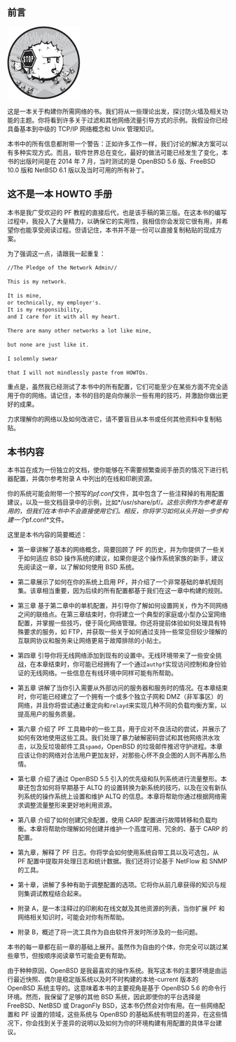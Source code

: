 ## 前言

![介绍](img/httpatomoreillycomsourcenostarchimages2127149.png.jpg)

这是一本关于构建你所需网络的书。我们将从一些理论出发，探讨防火墙及相关功能的主题。你将看到许多关于过滤和其他网络流量引导方式的示例。我假设你已经具备基本到中级的 TCP/IP 网络概念和 Unix 管理知识。

本书中的所有信息都附带一个警告：正如许多工作一样，我们讨论的解决方案可以有多种实现方式。而且，软件世界总在变化，最好的做法可能已经发生了变化，本书的出版时间是在 2014 年 7 月，当时测试的是 OpenBSD 5.6 版、FreeBSD 10.0 版和 NetBSD 6.1 版以及当时可用的所有补丁。

## 这不是一本 HOWTO 手册

本书是我广受欢迎的 PF 教程的直接后代，也是该手稿的第三版。在这本书的编写过程中，我投入了大量精力，以确保它的实用性，我相信你会发现它很有用，并希望你也能享受阅读过程。但请记住，本书并不是一份可以直接复制粘贴的现成方案。

为了强调这一点，请跟我一起重复：

```
//The Pledge of the Network Admin//

This is my network.

It is mine,
or technically, my employer's.
It is my responsibility,
and I care for it with all my heart.

There are many other networks a lot like mine,

but none are just like it.

I solemnly swear

that I will not mindlessly paste from HOWTOs.
```

重点是，虽然我已经测试了本书中的所有配置，它们可能至少在某些方面不完全适用于你的网络。请记住，本书的目的是向你展示一些有用的技巧，并激励你做出更好的成果。

力求理解你的网络以及如何改进它，请不要盲目从本书或任何其他资料中复制粘贴。

## 本书内容

本书旨在成为一份独立的文档，使你能够在不需要频繁查阅手册页的情况下进行机器配置，并偶尔参考附录 A 中列出的在线和印刷资源。

你的系统可能会附带一个预写的*pf.conf*文件，其中包含了一些注释掉的有用配置建议，以及一些文档目录中的示例，比如*/usr/share/pf/*。这些示例作为参考是有用的，但我们在本书中不会直接使用它们。相反，你将学习如何从头开始一步步构建一个*pf.conf*文件。

这里是本书内容的简要概述：

+   第一章讲解了基本的网络概念，简要回顾了 PF 的历史，并为你提供了一些关于如何适应 BSD 操作系统的建议，如果你是这个操作系统家族的新手，建议先阅读这一章，以了解如何使用 BSD 系统。

+   第二章展示了如何在你的系统上启用 PF，并介绍了一个非常基础的单机规则集。该章相当重要，因为后续的所有配置都基于我们在这一章中构建的规则。

+   第三章 基于第二章中的单机配置，并引导你了解如何设置网关，作为不同网络之间的联络点。在第三章结束时，你将建立一个典型的家庭或小型办公室网络配置，并掌握一些技巧，便于简化网络管理。你还将提前体验如何处理具有特殊要求的服务，如 FTP，并获取一些关于如何通过支持一些常见但较少理解的互联网协议和服务来让网络更易于故障排除的小贴士。

+   第四章 引导你将无线网络添加到现有的设置中。无线环境带来了一些安全挑战，在本章结束时，你可能已经拥有了一个通过`authpf`实现访问控制和身份验证的无线网络。一些信息在有线环境中同样可能有所帮助。

+   第五章 讲解了当你引入需要从外部访问的服务器和服务时的情况。在本章结束时，你可能已经建立了一个拥有一个或多个独立子网和 DMZ（非军事区）的网络，并且你将尝试通过重定向和`relayd`来实现几种不同的负载均衡方案，以提高用户的服务质量。

+   第六章 介绍了 PF 工具箱中的一些工具，用于应对不良活动的尝试，并展示了如何有效地使用这些工具。我们处理了暴力破解密码尝试和其他网络洪水攻击，以及反垃圾邮件工具`spamd`，OpenBSD 的垃圾邮件推迟守护进程。本章应该让你的网络对合法用户更加友好，对那些心怀不良企图的人则不再那么热情。

+   第七章 介绍了通过 OpenBSD 5.5 引入的优先级和队列系统进行流量整形。本章还包含如何将早期基于 ALTQ 的设置转换为新系统的技巧，以及在没有新队列系统的操作系统上设置和维护 ALTQ 的信息。本章将帮助你通过根据网络需求调整流量整形来更好地利用资源。

+   第八章 介绍了如何创建冗余配置，使用 CARP 配置进行故障转移和负载均衡。本章将帮助你理解如何创建并维护一个高度可用、冗余的、基于 CARP 的配置。

+   第九章，解释了 PF 日志。你将学会如何使用系统自带工具以及可选包，从 PF 配置中提取并处理日志和统计数据。我们还将讨论基于 NetFlow 和 SNMP 的工具。

+   第十章，讲解了多种有助于调整配置的选项。它将你从前几章获得的知识与规则集调试教程结合起来。

+   附录 A，是一本注释过的印刷和在线文献及其他资源的列表，当你扩展 PF 和网络相关知识时，可能会对你有所帮助。

+   附录 B，概述了将一流工具作为自由软件开发时所涉及的一些问题。

本书的每一章都在前一章的基础上展开。虽然作为自由的个体，你完全可以跳过某些章节，但按顺序阅读章节可能会更有帮助。

由于种种原因，OpenBSD 是我最喜欢的操作系统。我写这本书的主要环境是由运行最近快照、偶尔是稳定版系统以及时不时构建的本地-current 版本的 OpenBSD 系统主导的。这意味着本书的主要视角是基于 OpenBSD 5.6 的命令行环境。然而，我保留了足够的其他 BSD 系统，因此即使你的平台选择是 FreeBSD、NetBSD 或 DragonFly BSD，这本书仍然会对你有用。在一些网络配置和 PF 设置的领域，这些系统与 OpenBSD 的基础系统有明显的差异，在这些情况下，你会找到关于差异的说明以及如何为你的环境构建有用配置的具体平台建议。
